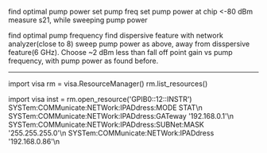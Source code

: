 find optimal pump power
    set pump freq
    set pump power at chip <-80 dBm
    measure s21, while sweeping pump power

find optimal pump frequency
    find dispersive feature with network analyzer(close to 8)
    sweep pump power as above, away from disspersive feature(6 GHz). Choose ~2 dBm less than fall off point
    gain vs pump frequency, with pump power as found before.


-------------------------------------------------




import visa
rm = visa.ResourceManager()
rm.list_resources()

import visa
inst = rm.open_resource('GPIB0::12::INSTR')
SYSTem:COMMunicate:NETWork:IPADdress:MODE STAT\n
SYSTem:COMMunicate:NETWork:IPADdress:GATeway '192.168.0.1'\n
SYSTem:COMMunicate:NETWork:IPADdress:SUBNet:MASK '255.255.255.0'\n
SYSTem:COMMunicate:NETWork:IPADdress '192.168.0.86'\n